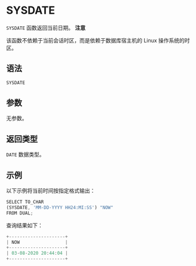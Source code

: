SYSDATE 
============================



`SYSDATE` 函数返回当前日期。
**注意**



该函数不依赖于当前会话时区，而是依赖于数据库宿主机的 Linux 操作系统的时区。

语法 
--------------

```javascript
SYSDATE
```



参数 
--------------

无参数。

返回类型 
----------------

`DATE` 数据类型。

示例 
--------------

以下示例将当前时间按指定格式输出：

```javascript
SELECT TO_CHAR
(SYSDATE, 'MM-DD-YYYY HH24:MI:SS') "NOW"
FROM DUAL;
```



查询结果如下：

```javascript
+---------------------+
| NOW                 |
+---------------------+
| 03-08-2020 20:44:04 |
+---------------------+
```


